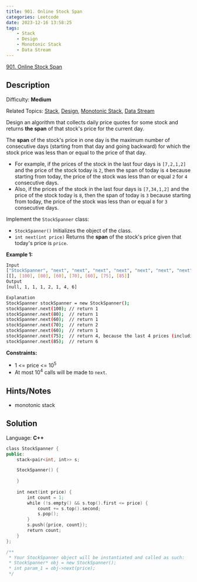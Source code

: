 ```yaml
---
title: 901. Online Stock Span
categories: Leetcode
date: 2023-12-16 13:58:25
tags:
    - Stack
    - Design
    - Monotonic Stack
    - Data Stream
---
```


[901\. Online Stock Span](https://leetcode.com/problems/online-stock-span/)

## Description

Difficulty: **Medium**

Related Topics: [Stack](https://leetcode.com/tag/https://leetcode.com/tag/stack//), [Design](https://leetcode.com/tag/https://leetcode.com/tag/design//), [Monotonic Stack](https://leetcode.com/tag/https://leetcode.com/tag/monotonic-stack//), [Data Stream](https://leetcode.com/tag/https://leetcode.com/tag/data-stream//)

Design an algorithm that collects daily price quotes for some stock and returns **the span** of that stock's price for the current day.

The **span** of the stock's price in one day is the maximum number of consecutive days (starting from that day and going backward) for which the stock price was less than or equal to the price of that day.

* For example, if the prices of the stock in the last four days is `[7,2,1,2]` and the price of the stock today is `2`, then the span of today is `4` because starting from today, the price of the stock was less than or equal `2` for `4` consecutive days.
* Also, if the prices of the stock in the last four days is `[7,34,1,2]` and the price of the stock today is `8`, then the span of today is `3` because starting from today, the price of the stock was less than or equal `8` for `3` consecutive days.

Implement the `StockSpanner` class:

* `StockSpanner()` Initializes the object of the class.
* `int next(int price)` Returns the **span** of the stock's price given that today's price is `price`.

**Example 1:**

```bash
Input
["StockSpanner", "next", "next", "next", "next", "next", "next", "next"]
[[], [100], [80], [60], [70], [60], [75], [85]]
Output
[null, 1, 1, 1, 2, 1, 4, 6]

Explanation
StockSpanner stockSpanner = new StockSpanner();
stockSpanner.next(100); // return 1
stockSpanner.next(80);  // return 1
stockSpanner.next(60);  // return 1
stockSpanner.next(70);  // return 2
stockSpanner.next(60);  // return 1
stockSpanner.next(75);  // return 4, because the last 4 prices (including today's price of 75) were less than or equal to today's price.
stockSpanner.next(85);  // return 6
```

**Constraints:**

* 1 <= price <= 10<sup>5</sup>
* At most 10<sup>4</sup> calls will be made to `next`.

## Hints/Notes

* monotonic stack

## Solution

Language: **C++**

```C++
class StockSpanner {
public:
    stack<pair<int, int>> s;

    StockSpanner() {
        
    }
    
    int next(int price) {
        int count = 1;
        while (!s.empty() && s.top().first <= price) {
            count += s.top().second;
            s.pop();
        }
        s.push({price, count});
        return count;
    }
};

/**
 * Your StockSpanner object will be instantiated and called as such:
 * StockSpanner* obj = new StockSpanner();
 * int param_1 = obj->next(price);
 */
```
